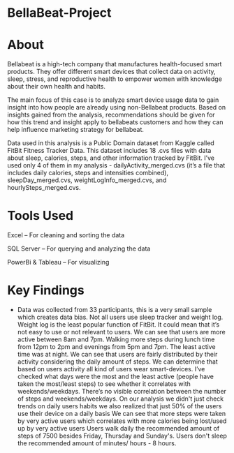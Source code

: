 # BellaBeat-Project

# About
Bellabeat is a high-tech company that manufactures health-focused smart products. They offer different smart devices that collect data on activity, sleep, stress, and reproductive health to empower women with knowledge about their own health and habits.

The main focus of this case is to analyze smart device usage data to gain insight into how people are already using non-Bellabeat products. Based on insights gained from the analysis, recommendations should be given for how this trend and insight apply to bellabeats customers and how they can help influence marketing strategy for bellabeat.

Data used in this analysis is a Public Domain dataset from Kaggle called FitBit Fitness Tracker Data. This dataset includes 18 .cvs files with data about sleep, calories, steps, and other information tracked by FitBit. I’ve used only 4 of them in my analysis - dailyActivity_merged.cvs (it’s a file that includes daily calories, steps and intensities combined), sleepDay_merged.cvs, weightLogInfo_merged.cvs, and hourlySteps_merged.cvs.

# Tools Used
Excel – For cleaning and sorting the data

SQL Server – For querying and analyzing the data

PowerBi & Tableau – For visualizing

# Key Findings
* Data was collected from 33 participants, this is a very small sample which creates data bias. Not all users use sleep tracker and weight log. Weight log is the least popular function of FitBit. It could mean that it’s not easy to use or not relevant to users.
We can see that users are more active between 8am and 7pm. Walking more steps during lunch time from 12pm to 2pm and evenings from 5pm and 7pm. The least active time was at night.
We can see that users are fairly distributed by their activity considering the daily amount of steps. We can determine that based on users activity all kind of users wear smart-devices.
I’ve checked what days were the most and the least active (people have taken the most/least steps) to see whether it correlates with weekends/weekdays. There’s no visible correlation between the number of steps and weekends/weekdays. 
On our analysis we didn't just check trends on daily users habits we also realized that just 50% of the users use their device on a daily basis
We can see that more steps were taken by very active users which correlates with more calories being lost/used up by very active users
 Users walk daily the recommended amount of steps of 7500 besides Friday, Thursday and Sunday's. Users don't sleep the recommended amount of minutes/ hours - 8 hours.



